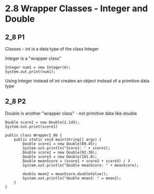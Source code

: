 # 2.8 Wrapper Classes - Integer and Double
## 2_8 P1
Classes - int is a data type of the class Integer

Integer is a "wrapper class"

```
Integer num1 = new Integer(6);
System.out.print(num1);
```
Using Integer instead of int creates an object instead of a primitive data type

## 2_8 P2
Double is another "wrapper class" - not primitive data like double

```
Double score1 = new Double(2.145);
System.out.print(score1)
```

```
public class Wrapper2_8b {
    public static void main(String[] args) {
        Double score1 = new Double(89.45);
        System.out.println("Score1: " + score1);
        Double score2 = new Double(92.38);
        Double score3 = new Double(101.0);
        Double meanScore = (score1 + score2 + score3) / 3
        System.out.println("Double meanScore: " + meanScore);

        double mean2 = meanScore.doubleValue();
        System.out.println("double mean2: " = mean2);
    }
}
```
